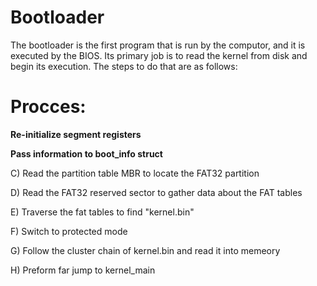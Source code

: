 # Bootloader

The bootloader is the first program that is run by the computor, and it is executed by the BIOS. Its primary job is to read the kernel from disk and begin its execution. The steps to do that are as follows:

# Procces:

**Re-initialize segment registers**

**Pass information to boot_info struct**

C) Read the partition table MBR to locate the FAT32 partition

D) Read the FAT32 reserved sector to gather data about the FAT tables

E) Traverse the fat tables to find "kernel.bin"

F) Switch to protected mode

G) Follow the cluster chain of kernel.bin and read it into memeory

H) Preform far jump to kernel_main



